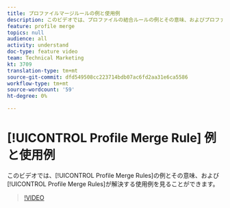 ```yaml
---
title: プロファイルマージルールの例と使用例
description: このビデオでは、プロファイルの結合ルールの例とその意味、およびプロファイルの結合ルールが解決する使用例を確認します。
feature: profile merge
topics: null
audience: all
activity: understand
doc-type: feature video
team: Technical Marketing
kt: 3709
translation-type: tm+mt
source-git-commit: dfd549508cc223714bdb07ac6fd2aa31e6ca5586
workflow-type: tm+mt
source-wordcount: '59'
ht-degree: 0%

---
```



# [!UICONTROL Profile Merge Rule] 例と使用例

このビデオでは、[!UICONTROL Profile Merge Rules]の例とその意味、および[!UICONTROL Profile Merge Rules]が解決する使用例を見ることができます。

>[!VIDEO](https://video.tv.adobe.com/v/28975/?quality=12)
